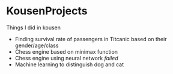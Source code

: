 # KousenProjects
Things I did in kousen
*  Finding survival rate of passengers in Titcanic based on their gender/age/class  
*  Chess engine based on minimax function  
*  Chess engine using neural network _failed_  
*  Machine learning to distinguish dog and cat

